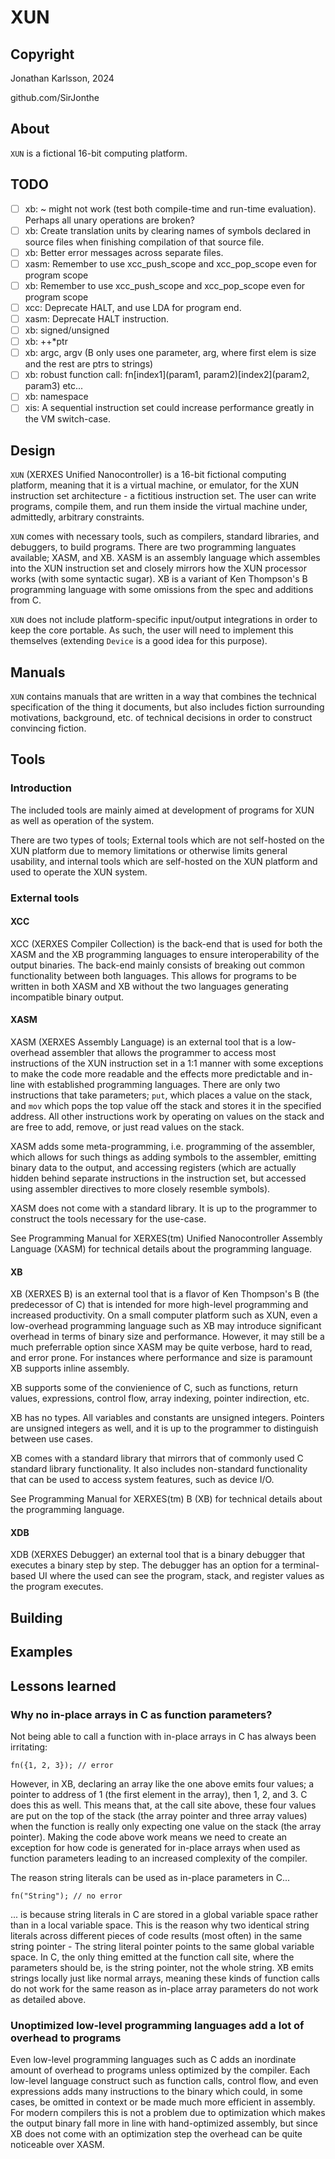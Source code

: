 # XUN
## Copyright
Jonathan Karlsson, 2024

github.com/SirJonthe

## About
`XUN` is a fictional 16-bit computing platform.

## TODO
- [ ] xb:   ~ might not work (test both compile-time and run-time evaluation). Perhaps all unary operations are broken?
- [ ] xb:   Create translation units by clearing names of symbols declared in source files when finishing compilation of that source file.
- [ ] xb:   Better error messages across separate files.
- [ ] xasm: Remember to use xcc_push_scope and xcc_pop_scope even for program scope
- [ ] xb:   Remember to use xcc_push_scope and xcc_pop_scope even for program scope
- [ ] xcc:  Deprecate HALT, and use LDA for program end.
- [ ] xasm: Deprecate HALT instruction.
- [ ] xb:   signed/unsigned
- [ ] xb:   ++*ptr
- [ ] xb:   argc, argv (B only uses one parameter, arg, where first elem is size and the rest are ptrs to strings)
- [ ] xb:   robust function call: fn[index1](param1, param2)[index2](param2, param3) etc...
- [ ] xb:   namespace
- [ ] xis:  A sequential instruction set could increase performance greatly in the VM switch-case.

## Design
`XUN` (XERXES Unified Nanocontroller) is a 16-bit fictional computing platform, meaning that it is a virtual machine, or emulator, for the XUN instruction set architecture - a fictitious instruction set. The user can write programs, compile them, and run them inside the virtual machine under, admittedly, arbitrary constraints.

`XUN` comes with necessary tools, such as compilers, standard libraries, and debuggers, to build programs. There are two programming languates available; XASM, and XB. XASM is an assembly language which assembles into the XUN instruction set and closely mirrors how the XUN processor works (with some syntactic sugar). XB is a variant of Ken Thompson's B programming language with some omissions from the spec and additions from C.

`XUN` does not include platform-specific input/output integrations in order to keep the core portable. As such, the user will need to implement this themselves (extending `Device` is a good idea for this purpose).

## Manuals
`XUN` contains manuals that are written in a way that combines the technical specification of the thing it documents, but also includes fiction surrounding motivations, background, etc. of technical decisions in order to construct convincing fiction.

## Tools
### Introduction
The included tools are mainly aimed at development of programs for XUN as well as operation of the system.

There are two types of tools; External tools which are not self-hosted on the XUN platform due to memory limitations or otherwise limits general usability, and internal tools which are self-hosted on the XUN platform and used to operate the XUN system.

### External tools
#### XCC
XCC (XERXES Compiler Collection) is the back-end that is used for both the XASM and the XB programming languages to ensure interoperability of the output binaries. The back-end mainly consists of breaking out common functionality between both languages. This allows for programs to be written in both XASM and XB without the two languages generating incompatible binary output.

#### XASM
XASM (XERXES Assembly Language) is an external tool that is a low-overhead assembler that allows the programmer to access most instructions of the XUN instruction set in a 1:1 manner with some exceptions to make the code more readable and the effects more predictable and in-line with established programming languages. There are only two instructions that take parameters; `put`, which places a value on the stack, and `mov` which pops the top value off the stack and stores it in the specified address. All other instructions work by operating on values on the stack and are free to add, remove, or just read values on the stack.

XASM adds some meta-programming, i.e. programming of the assembler, which allows for such things as adding symbols to the assembler, emitting binary data to the output, and accessing registers (which are actually hidden behind separate instructions in the instruction set, but accessed using assembler directives to more closely resemble symbols).

XASM does not come with a standard library. It is up to the programmer to construct the tools necessary for the use-case.

See Programming Manual for XERXES(tm) Unified Nanocontroller Assembly Language (XASM) for technical details about the programming language.

#### XB
XB (XERXES B) is an external tool that is a flavor of Ken Thompson's B (the predecessor of C) that is intended for more high-level programming and increased productivity. On a small computer platform such as XUN, even a low-overhead programming language such as XB may introduce significant overhead in terms of binary size and performance. However, it may still be a much preferrable option since XASM may be quite verbose, hard to read, and error prone. For instances where performance and size is paramount XB supports inline assembly.

XB supports some of the convienience of C, such as functions, return values, expressions, control flow, array indexing, pointer indirection, etc.

XB has no types. All variables and constants are unsigned integers. Pointers are unsigned integers as well, and it is up to the programmer to distinguish between use cases.

XB comes with a standard library that mirrors that of commonly used C standard library functionality. It also includes non-standard functionality that can be used to access system features, such as device I/O.

See Programming Manual for XERXES(tm) B (XB) for technical details about the programming language.

#### XDB
XDB (XERXES Debugger) an external tool that is a binary debugger that executes a binary step by step. The debugger has an option for a terminal-based UI where the used can see the program, stack, and register values as the program executes.

## Building

## Examples

## Lessons learned

### Why no in-place arrays in C as function parameters?

Not being able to call a function with in-place arrays in C has always been irritating:

```
fn({1, 2, 3}); // error
```

However, in XB, declaring an array like the one above emits four values; a pointer to address of 1 (the first element in the array), then 1, 2, and 3. C does this as well. This means that, at the call site above, these four values are put on the top of the stack (the array pointer and three array values) when the function is really only expecting one value on the stack (the array pointer). Making the code above work means we need to create an exception for how code is generated for in-place arrays when used as function parameters leading to an increased complexity of the compiler.

The reason string literals can be used as in-place parameters in C...

```
fn("String"); // no error
```

... is because string literals in C are stored in a global variable space rather than in a local variable space. This is the reason why two identical string literals across different pieces of code results (most often) in the same string pointer - The string literal pointer points to the same global variable space. In C, the only thing emitted at the function call site, where the parameters should be, is the string pointer, not the whole string. XB emits strings locally just like normal arrays, meaning these kinds of function calls do not work for the same reason as in-place array parameters do not work as detailed above.

### Unoptimized low-level programming languages add a lot of overhead to programs

Even low-level programming languages such as C adds an inordinate amount of overhead to programs unless optimized by the compiler. Each low-level language construct such as function calls, control flow, and even expressions adds many instructions to the binary which could, in some cases, be omitted in context or be made much more efficient in assembly. For modern compilers this is not a problem due to optimization which makes the output binary fall more in line with hand-optimized assembly, but since XB does not come with an optimization step the overhead can be quite noticeable over XASM.